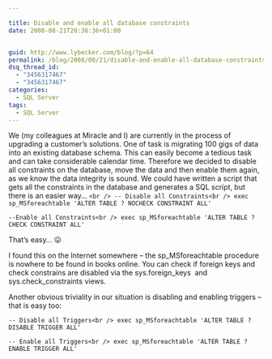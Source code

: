 ```yaml
---

title: Disable and enable all database constraints
date: 2008-08-21T20:38:36+01:00


guid: http://www.lybecker.com/blog/?p=64
permalink: /blog/2008/08/21/disable-and-enable-all-database-constraints/
dsq_thread_id:
  - "3456317467"
  - "3456317467"
categories:
  - SQL Server
tags:
  - SQL Server
---
```

We (my colleagues at Miracle and I) are currently in the process of upgrading a customer’s solutions. One of task is migrating 100 gigs of data into an existing database schema. This can easily become a tedious task and can take considerable calendar time. Therefore we decided to disable all constraints on the database, move the data and then enable them again, as we know the data integrity is sound.
We could have written a script that gets all the constraints in the database and generates a SQL script, but there is an easier way…
`<br />
-- Disable all Constraints<br />
exec sp_MSforeachtable 'ALTER TABLE ? NOCHECK CONSTRAINT ALL'`

`--Enable all Constraints<br />
exec sp_MSforeachtable 'ALTER TABLE ? CHECK CONSTRAINT ALL'`

That&#8217;s easy&#8230; 😛

I found this on the Internet somewhere &#8211; the sp_MSforeachtable procedure is nowhere to be found in books online.
You can check if foreign keys and check constrains are disabled via the sys.foreign\_keys  and sys.check\_constraints views.

Another obvious triviality in our situation is disabling and enabling triggers – that is easy too:

`-- Disable all Triggers<br />
exec sp_MSforeachtable 'ALTER TABLE ? DISABLE TRIGGER ALL'`

`-- Enable all Triggers<br />
exec sp_MSforeachtable 'ALTER TABLE ? ENABLE TRIGGER ALL'`
